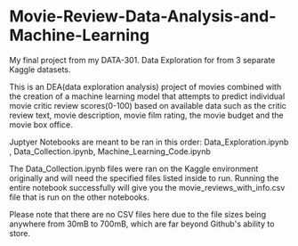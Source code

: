 # Movie-Review-Data-Analysis-and-Machine-Learning
My final project from my DATA-301. Data Exploration for from 3 separate Kaggle datasets.

This is an DEA(data exploration analysis) project of movies combined with the creation of a machine learning model that attempts to predict individual movie critic review scores(0-100) based on available data 
such as the critic review text, movie description, movie film rating, the movie budget and the movie box office.

Juptyer Notebooks are meant to be ran in this order: Data_Exploration.ipynb , Data_Collection.ipynb, Machine_Learning_Code.ipynb

The Data_Collection.ipynb files were ran on the Kaggle environment originally and will need the specified files listed inside to run. 
Running the entire notebook successfully will give you the movie_reviews_with_info.csv file that is run on the other notebooks.



Please note that there are no CSV files here due to the file sizes being anywhere from 30mB to 700mB, which are far beyond Github's ability to store.
